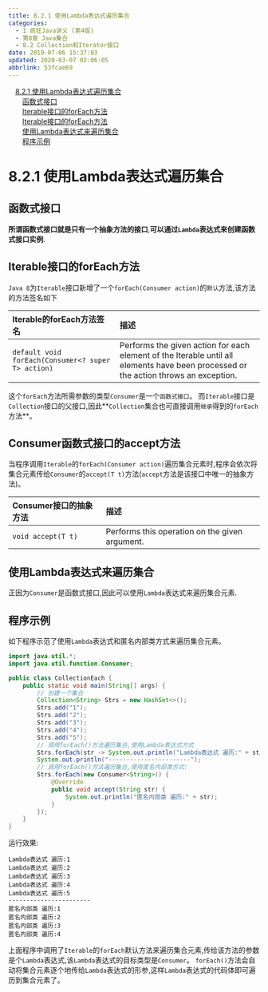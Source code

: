```yaml
---
title: 8.2.1 使用Lambda表达式遍历集合
categories: 
  - 1 疯狂Java讲义 (第4版)
  - 第8章 Java集合
  - 8.2 Collection和Iterator接口
date: 2019-07-06 15:37:03
updated: 2020-03-07 02:06:05
abbrlink: 53fcae69
---
```

<div id='my_toc'><a href="/JavaReadingNotes/53fcae69/#8-2-1-使用Lambda表达式遍历集合" class="header_1">8.2.1 使用Lambda表达式遍历集合</a>&nbsp;<br><a href="/JavaReadingNotes/53fcae69/#函数式接口" class="header_2">函数式接口</a>&nbsp;<br><a href="/JavaReadingNotes/53fcae69/#Iterable接口的forEach方法" class="header_2">Iterable接口的forEach方法</a>&nbsp;<br><a href="/JavaReadingNotes/53fcae69/#Iterable接口的forEach方法" class="header_2">Iterable接口的forEach方法</a>&nbsp;<br><a href="/JavaReadingNotes/53fcae69/#使用Lambda表达式来遍历集合" class="header_2">使用Lambda表达式来遍历集合</a>&nbsp;<br><a href="/JavaReadingNotes/53fcae69/#程序示例" class="header_2">程序示例</a>&nbsp;<br></div>
<style>.header_1{margin-left: 1em;}.header_2{margin-left: 2em;}.header_3{margin-left: 3em;}.header_4{margin-left: 4em;}.header_5{margin-left: 5em;}.header_6{margin-left: 6em;}</style>
<!--more-->
<script>if (navigator.platform.search('arm')==-1){document.getElementById('my_toc').style.display = 'none';}var e,p = document.getElementsByTagName('p');while (p.length>0) {e = p[0];e.parentElement.removeChild(e);}</script>

<!--end-->
<!--SSTStart-->
# 8.2.1 使用Lambda表达式遍历集合
## 函数式接口
**所谓函数式接口就是只有一个抽象方法的接口**,**可以通过`Lambda`表达式来创建函数式接口实例**.
## Iterable接口的forEach方法
`Java 8`为`Iterable`接口新增了一个`forEach(Consumer action)`的`默认`方法,该方法的方法签名如下

|Iterable的forEach方法签名|描述|
|:--|:--|
|`default void forEach(Consumer<? super T> action)`|Performs the given action for each element of the Iterable until all elements have been processed or the action throws an exception.|

这个`forEach`方法所需参数的类型`Consumer`是一个`函数式接口`。
而`Iterable`接口是`Collection`接口的父接口,因此**`Collection`集合也可直接调用`继承`得到的`forEach`方法**。
## Consumer函数式接口的accept方法
当程序调用`Iterable`的`forEach(Consumer action)`遍历集合元素时,程序会依次将集合元素传给`Consumer`的`accept(T t)`方法(`accept`方法是该接口中唯一的抽象方法)。

|Consumer接口的抽象方法|描述|
|:--|:--|
|`void accept(T t)`|Performs this operation on the given argument.|

## 使用Lambda表达式来遍历集合
正因为`Consumer`是函数式接口,因此可以使用`Lambda`表达式来遍历集合元素.
## 程序示例
如下程序示范了使用`Lambda`表达式和匿名内部类方式来遍历集合元素。
```java
import java.util.*;
import java.util.function.Consumer;

public class CollectionEach {
    public static void main(String[] args) {
        // 创建一个集合
        Collection<String> Strs = new HashSet<>();
        Strs.add("1");
        Strs.add("2");
        Strs.add("3");
        Strs.add("4");
        Strs.add("5");
        // 调用forEach()方法遍历集合,使用Lambda表达式方式
        Strs.forEach(str -> System.out.println("Lambda表达式 遍历:" + str));
        System.out.println("-----------------------");
        // 调用forEach()方法遍历集合,使用匿名内部类方式:
        Strs.forEach(new Consumer<String>() {
            @Override
            public void accept(String str) {
                System.out.println("匿名内部类 遍历:" + str);
            }
        });
    }
}
```
运行效果:
```
Lambda表达式 遍历:1
Lambda表达式 遍历:2
Lambda表达式 遍历:3
Lambda表达式 遍历:4
Lambda表达式 遍历:5
-----------------------
匿名内部类 遍历:1
匿名内部类 遍历:2
匿名内部类 遍历:3
匿名内部类 遍历:4
```
上面程序中调用了`Iterable`的`forEach`默认方法来遍历集合元素,传给该方法的参数是个`Lambda`表达式,该`Lambda`表达式的目标类型是`Consumer`。
`forEach()`方法会自动将集合元素逐个地传给`Lambda`表达式的形参,这样`Lambda`表达式的代码体即可遍历到集合元素了。